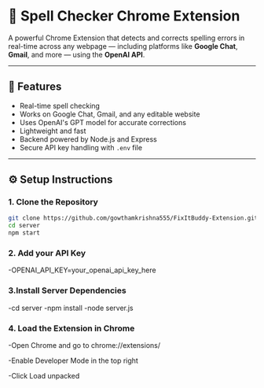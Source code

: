 # 📝 Spell Checker Chrome Extension

A powerful Chrome Extension that detects and corrects spelling errors in real-time across any webpage — including platforms like **Google Chat**, **Gmail**, and more — using the **OpenAI API**.

---

## 🚀 Features

- Real-time spell checking
- Works on Google Chat, Gmail, and any editable website
- Uses OpenAI's GPT model for accurate corrections
- Lightweight and fast
- Backend powered by Node.js and Express
- Secure API key handling with `.env` file

---

## ⚙️ Setup Instructions

### 1. Clone the Repository

```bash
git clone https://github.com/gowthamkrishna555/FixItBuddy-Extension.git
cd server
npm start
```

### 2. Add your API Key

-OPENAI_API_KEY=your_openai_api_key_here

### 3.Install Server Dependencies

-cd server
-npm install
-node server.js

### 4. Load the Extension in Chrome

-Open Chrome and go to chrome://extensions/

-Enable Developer Mode in the top right

-Click Load unpacked


